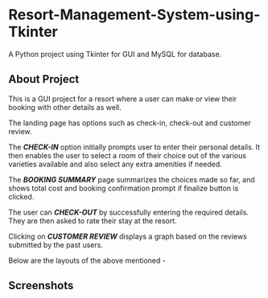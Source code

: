 
# Resort-Management-System-using-Tkinter

A Python project using Tkinter for GUI and MySQL for database.

## About Project

This is a GUI project for a resort where a user can make or view their booking with other details as well.

The landing page has options such as check-in, check-out and customer review.

The <b><i>CHECK-IN</i></b> option initially prompts user to enter their personal details. It then enables the user to select a room of their choice out of the various varieties available and also select any extra amenities if needed.

The <b><i>BOOKING SUMMARY</i></b> page summarizes the choices made so far, and shows total cost and booking confirmation prompt if finalize button is clicked.

The user can <b><i>CHECK-OUT</i></b> by successfully entering the required details. They are then asked to rate their stay at the resort.

Clicking on <b><i>CUSTOMER REVIEW</i></b> displays a graph based on the reviews submitted by the past users.

Below are the layouts of the above mentioned - 
## Screenshots



